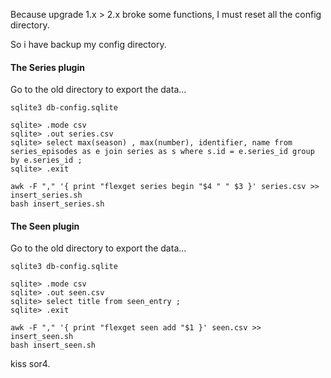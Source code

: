 Because upgrade 1.x > 2.x broke some functions, I must reset all the config directory.

So i have backup my config directory.

#### The Series plugin
Go to the old directory to export the data...

```
sqlite3 db-config.sqlite

sqlite> .mode csv
sqlite> .out series.csv
sqlite> select max(season) , max(number), identifier, name from series_episodes as e join series as s where s.id = e.series_id group by e.series_id ;
sqlite> .exit

awk -F "," '{ print "flexget series begin "$4 " " $3 }' series.csv >> insert_series.sh
bash insert_series.sh
```

#### The Seen plugin
Go to the old directory to export the data...

```
sqlite3 db-config.sqlite

sqlite> .mode csv
sqlite> .out seen.csv
sqlite> select title from seen_entry ;
sqlite> .exit

awk -F "," '{ print "flexget seen add "$1 }' seen.csv >> insert_seen.sh
bash insert_seen.sh
```

kiss sor4.

